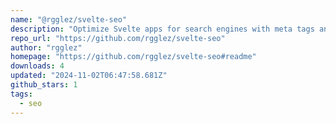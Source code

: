 ```yaml
---
name: "@rgglez/svelte-seo"
description: "Optimize Svelte apps for search engines with meta tags and JSON-LD."
repo_url: "https://github.com/rgglez/svelte-seo"
author: "rgglez"
homepage: "https://github.com/rgglez/svelte-seo#readme"
downloads: 4
updated: "2024-11-02T06:47:58.681Z"
github_stars: 1
tags: 
  - seo
---
```

